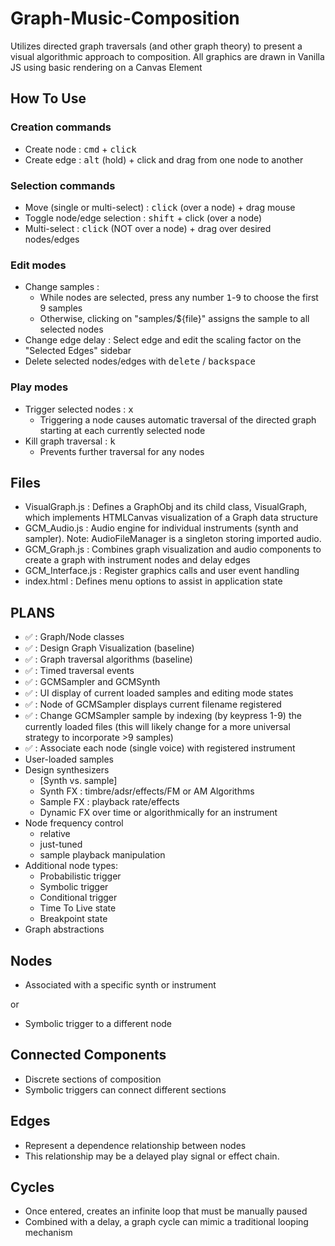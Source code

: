 # Graph-Music-Composition
Utilizes directed graph traversals (and other graph theory) to present a visual algorithmic approach to composition.
All graphics are drawn in Vanilla JS using basic rendering on a Canvas Element

## How To Use
### Creation commands
* Create node                : <kbd>cmd</kbd> + <kbd>click</kbd>
* Create edge                : <kbd>alt</kbd> (hold) + click and drag from one node to another
### Selection commands
* Move (single or multi-select) : <kbd>click</kbd> (over a node) + drag mouse
* Toggle node/edge selection    : <kbd>shift</kbd> + click (over a node)
* Multi-select                  : <kbd>click</kbd> (NOT over a node) + drag over desired nodes/edges
### Edit modes
* Change samples :
  - While nodes are selected, press any number <kbd>1</kbd>-<kbd>9</kbd> to choose the first 9 samples 
  - Otherwise, clicking on "samples/${file}" assigns the sample to all selected nodes
* Change edge delay : Select edge and edit the scaling factor on the "Selected Edges" sidebar
* Delete selected nodes/edges with <kbd>delete</kbd> / <kbd>backspace</kbd> 
### Play modes 
* Trigger selected nodes : <kbd>x</kbd>
  - Triggering a node causes automatic traversal of the directed graph starting at each currently selected node
* Kill graph traversal : <kbd>k</kbd>
  - Prevents further traversal for any nodes

## Files
* VisualGraph.js   : Defines a GraphObj and its child class, VisualGraph, which implements HTMLCanvas visualization of a Graph data structure
* GCM_Audio.js     : Audio engine for individual instruments (synth and sampler). Note: AudioFileManager is a singleton storing imported audio.
* GCM_Graph.js     : Combines graph visualization and audio components to create a graph with instrument nodes and delay edges
* GCM_Interface.js : Register graphics calls and user event handling
* index.html       : Defines menu options to assist in application state

## PLANS
* ✅ : Graph/Node classes
* ✅ : Design Graph Visualization (baseline)
* ✅ : Graph traversal algorithms (baseline)
* ✅ : Timed traversal events
* ✅ : GCMSampler and GCMSynth
* ✅ : UI display of current loaded samples and editing mode states
* ✅ : Node of GCMSampler displays current filename registered
* ✅ : Change GCMSampler sample by indexing (by keypress 1-9) the currently loaded files (this will likely change for a more universal strategy to incorporate >9 samples)
* ✅ : Associate each node (single voice) with registered instrument
* User-loaded samples
* Design synthesizers
    - [Synth vs. sample]
    - Synth FX : timbre/adsr/effects/FM or AM Algorithms
    - Sample FX : playback rate/effects
    - Dynamic FX over time or algorithmically for an instrument
* Node frequency control
  - relative
  - just-tuned
  - sample playback manipulation
* Additional node types:
  - Probabilistic trigger
  - Symbolic trigger
  - Conditional trigger 
  - Time To Live state
  - Breakpoint state
* Graph abstractions

## Nodes
* Associated with a specific synth or instrument

or

* Symbolic trigger to a different node
## Connected Components
* Discrete sections of composition
* Symbolic triggers can connect different sections
## Edges
* Represent a dependence relationship between nodes
* This relationship may be a delayed play signal or effect chain.
## Cycles
* Once entered, creates an infinite loop that must be manually paused
* Combined with a delay, a graph cycle can mimic a traditional looping mechanism


